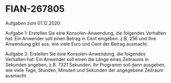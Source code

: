 # FIAN-267805


Aufgaben zum 01.12.2020:

Aufgabe 1:
Erstellen Sie eine Konsolen-Anwendung, die folgendes Verhalten hat:
Ein Anwender soll einen Betrag in Cent eingeben. z.B. 256 und Ihre Anwendung gibt aus, wie viele
Euro und Cent der Betrag ausmacht.

Aufgabe 2: 
Erstellen Sie eine Konsolen-Anwendung, die folgendes Verhalten hat:
Ein Anwender soll einen die Länge eines Zeitraums in Sekunden angeben, z.B. 7321 Sekunden. Ihr
Programm soll dann ausgeben, wie viele Tage, Stunden, Minuten und Sekunden der angegebene
Zeitraum ausmacht.
